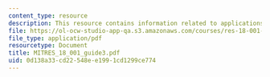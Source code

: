 ```yaml
---
content_type: resource
description: This resource contains information related to applications of the derivative.
file: https://ol-ocw-studio-app-qa.s3.amazonaws.com/courses/res-18-001-calculus-online-textbook-spring-2005/0d138a33cd22548ee1991cd1299ce774_MITRES_18_001_guide3.pdf
file_type: application/pdf
resourcetype: Document
title: MITRES_18_001_guide3.pdf
uid: 0d138a33-cd22-548e-e199-1cd1299ce774
---
```

